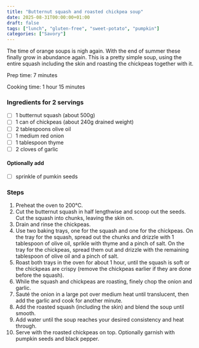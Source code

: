 ```yaml
---
title: "Butternut squash and roasted chickpea soup"
date: 2025-08-31T00:00:00+01:00
draft: false
tags: ["lunch", "gluten-free", "sweet-potato", "pumpkin"]
categories: ["Savory"]
---
```


The time of orange soups is nigh again. With the end of summer these finally grow in abundance again. This is a pretty simple soup, using the entire squash including the skin and roasting the chickpeas together with it.

<div class="recipe" id="recipe">
Prep time: 7 minutes

Cooking time: 1 hour 15 minutes

### Ingredients for 2 servings
- [ ] 1 butternut squash (about 500g)
- [ ] 1 can of chickpeas (about 240g drained weight)
- [ ] 2 tablespoons olive oil
- [ ] 1 medium red onion
- [ ] 1 tablespoon thyme
- [ ] 2 cloves of garlic
#### Optionally add
- [ ] sprinkle of pumkin seeds

### Steps
1. Preheat the oven to 200°C.
2. Cut the butternut squash in half lengthwise and scoop out the seeds. Cut the squash into chunks, leaving the skin on.
3. Drain and rinse the chickpeas.
4. Use two baking trays, one for the squash and one for the chickpeas. On the tray for the squash, spread out the chunks and drizzle with 1 tablespoon of olive oil, sprikle with thyme and a pinch of salt. On the tray for the chickpeas, spread them out and drizzle with the remaining tablespoon of olive oil and a pinch of salt.
5. Roast both trays in the oven for about 1 hour, until the squash is soft or the chickpeas are crispy (remove the chickpeas earlier if they are done before the squash).
6. While the squash and chickpeas are roasting, finely chop the onion and garlic.
7. Sauté the onion in a large pot over medium heat until translucent, then add the garlic and cook for another minute.
8. Add the roasted squash (including the skin) and blend the soup until smooth.
9. Add water until the soup reaches your desired consistency and heat through.
10. Serve with the roasted chickpeas on top. Optionally garnish with pumpkin seeds and black pepper.

</div>
